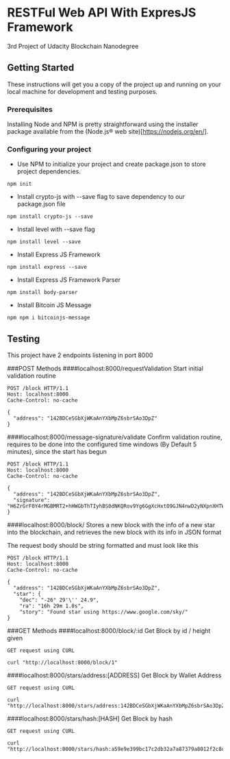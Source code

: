 # RESTFul Web API With ExpresJS Framework

3rd Project of Udacity Blockchain Nanodegree

## Getting Started

These instructions will get you a copy of the project up and running on your local machine for development and testing purposes.

### Prerequisites

Installing Node and NPM is pretty straightforward using the installer package available from the (Node.js® web site)[https://nodejs.org/en/].

### Configuring your project

- Use NPM to initialize your project and create package.json to store project dependencies.
```
npm init
```
- Install crypto-js with --save flag to save dependency to our package.json file
```
npm install crypto-js --save
```
- Install level with --save flag
```
npm install level --save
```
- Install Express JS Framework
```
npm install express --save
```
- Install Express JS Framework Parser
```
npm install body-parser
```
- Install Bitcoin JS Message
```
npm npm i bitcoinjs-message
```


## Testing

This project have 2 endpoints listening in port 8000

###POST Methods
####localhost:8000/requestValidation
Start initial validation routine

```
POST /block HTTP/1.1
Host: localhost:8000
Cache-Control: no-cache

{
  "address": "142BDCeSGbXjWKaAnYXbMpZ6sbrSAo3DpZ"
}
```

####localhost:8000/message-signature/validate
Confirm validation routine, requires to be done into the configured time windows 
(By Default 5 minutes), since the start has begun

```
POST /block HTTP/1.1
Host: localhost:8000
Cache-Control: no-cache

{
  "address": "142BDCeSGbXjWKaAnYXbMpZ6sbrSAo3DpZ",
  "signature": "H6ZrGrF0Y4rMGBMRT2+hHWGbThTIyhBS0dNKQRov9Yg6GgXcHxtO9GJN4nwD2yNXpnXHTWU9i+qdw5vpsooryLU="
}
```

####localhost:8000/block/
Stores a new block with the info of a new star into the blockchain, 
and retrieves the new block with its info in JSON format

The request body should be string formatted and must look like this

```
POST /block HTTP/1.1
Host: localhost:8000
Cache-Control: no-cache

{
  "address": "142BDCeSGbXjWKaAnYXbMpZ6sbrSAo3DpZ",
  "star": {
    "dec": "-26° 29'\'' 24.9",
    "ra": "16h 29m 1.0s",
    "story": "Found star using https://www.google.com/sky/"
}
```


###GET Methods
####localhost:8000/block/:id
Get Block by id / height given

```
GET request using CURL

curl "http://localhost:8000/block/1"
```
####localhost:8000/stars/address:[ADDRESS]
Get Block by Wallet Address

```
GET request using CURL

curl "http://localhost:8000/stars/address:142BDCeSGbXjWKaAnYXbMpZ6sbrSAo3DpZ"
```

####localhost:8000/stars/hash:[HASH]
Get Block by hash

```
GET request using CURL

curl "http://localhost:8000/stars/hash:a59e9e399bc17c2db32a7a87379a8012f2c8e08dd661d7c0a6a4845d4f3ffb9f"
```


